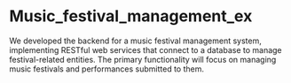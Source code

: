 # Music_festival_management_ex
We  developed the backend for a music festival management system, implementing RESTful web services that connect to a database to manage festival-related entities. The primary functionality will focus on managing music festivals and performances submitted to them.
